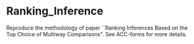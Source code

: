 # Ranking_Inference

Reproduce the methodology of paper ``Ranking Inferences Based on the Top Choice of Multiway Comparisons". See ACC-forms for more details.
